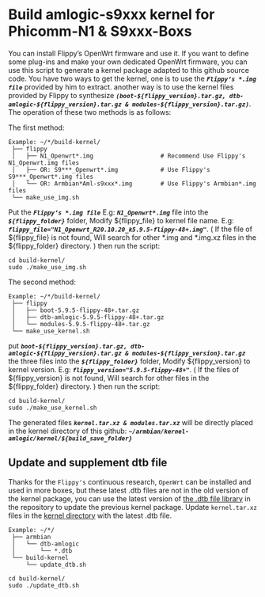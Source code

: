 # Build amlogic-s9xxx kernel for Phicomm-N1 & S9xxx-Boxs

You can install Flippy’s OpenWrt firmware and use it. If you want to define some plug-ins and make your own dedicated OpenWrt firmware, you can use this script to generate a kernel package adapted to this github source code. You have two ways to get the kernel, one is to use the ***`Flippy’s *.img file`*** provided by him to extract. another way is to use the kernel files provided by Flippy to synthesize ***`(boot-${flippy_version}.tar.gz, dtb-amlogic-${flippy_version}.tar.gz & modules-${flippy_version}.tar.gz)`***. The operation of these two methods is as follows:

The first method: 
```shell script
Example: ~/*/build-kernel/
 ├── flippy
 │   ├── N1_Openwrt*.img                   # Recommend Use Flippy's N1_Openwrt.img files
 │   ├── OR: S9***_Openwrt*.img            # Use Flippy's S9***_Openwrt*.img files
 │   └── OR: Armbian*Aml-s9xxx*.img        # Use Flippy's Armbian*.img files
 └── make_use_img.sh
```

Put the ***`Flippy’s *.img file`*** E.g: ***`N1_Openwrt*.img`*** file into the ***`${flippy_folder}`*** folder, Modify ${flippy_file} to kernel file name. E.g: ***`flippy_file="N1_Openwrt_R20.10.20_k5.9.5-flippy-48+.img"`***. ( If the file of ${flippy_file} is not found, Will search for other *.img and *.img.xz files in the ${flippy_folder} directory. ) then run the script:
```shell script
cd build-kernel/
sudo ./make_use_img.sh
```

The second method: 
```shell script
Example: ~/*/build-kernel/
 ├── flippy
 │   ├── boot-5.9.5-flippy-48+.tar.gz
 │   ├── dtb-amlogic-5.9.5-flippy-48+.tar.gz
 │   └── modules-5.9.5-flippy-48+.tar.gz
 └── make_use_kernel.sh
```

put ***`boot-${flippy_version}.tar.gz, dtb-amlogic-${flippy_version}.tar.gz & modules-${flippy_version}.tar.gz`*** the three files into the ***`${flippy_folder}`*** folder, Modify ${flippy_version} to kernel version. E.g: ***`flippy_version="5.9.5-flippy-48+"`***. ( If the files of ${flippy_version} is not found, Will search for other files in the ${flippy_folder} directory. ) then run the script:
```shell script
cd build-kernel/
sudo ./make_use_kernel.sh
```

The generated files ***` kernel.tar.xz & modules.tar.xz `*** will be directly placed in the kernel directory of this github: ***` ~/armbian/kernel-amlogic/kernel/${build_save_folder} `***

## Update and supplement dtb file

Thanks for the `Flippy's` continuous research, `OpenWrt` can be installed and used in more boxes, but these latest .dtb files are not in the old version of the kernel package, you can use the latest version of [the .dtb file library](https://github.com/ophub/amlogic-s9xxx-openwrt/tree/main/armbian/dtb-amlogic) in the repository to update the previous kernel package. Update `kernel.tar.xz` files in the [kernel directory](https://github.com/ophub/amlogic-s9xxx-openwrt/tree/main/armbian/kernel-amlogic/kernel) with the latest .dtb file.

```shell script
Example: ~/*/
 ├── armbian
 │   └── dtb-amlogic
 │       └── *.dtb
 └── build-kernel
     └── update_dtb.sh
```

```shell script
cd build-kernel/
sudo ./update_dtb.sh
```
